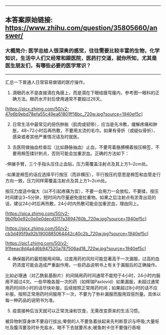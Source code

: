 ----------------------------------------
## 本答案原始链接: https://www.zhihu.com/question/35805660/answer/
### 大概简介: 医学总给人很深奥的感觉，往往需要比较丰富的生物，化学知识，生活中人们又经常和跟医院，医药打交道，就你所知，尤其是医生朋友们，有哪些必要的医学常识？
----------------------------------------
汇总一下普通人日常容易做错的医疗操作。




1. 滴眼药水不是直接滴在角膜上，而是滴在下眼结膜穹窿内，参考图一眼科的正确方法。眼药水开封后使用通常不要超过28天。

[https://picx.zhimg.com/50/v2-47e6b9ebd78efa55c49ea61801ff18bc_720w.jpg?source=1940ef5c]

2. 日常生活中最常见的扭伤肿胀（肌肉或韧带），应当是先冷敷，缓解疼痛和肿胀，48~72小时后再热敷，不要用太烫的毛巾。如果有骨折（或疑似骨折）、感染或者其他严重情况请及时就医。




3. 去医院做抽血检查后（比如静脉抽血）止血，不要弯着胳膊横着按压棉签，不要用棉签揉针刺点，否则可能会加重淤血。正确的方法如下：




-伸展手臂，三个手指头压住止血贴，压力需覆盖注射点及其上方1~2cm处。




-如果是棉签的话应选择平行按压（而非横压），平行按压的意思是棉签和血管走行方向一致，压力同样需覆盖注射点及其上方1~2cm处。




按压力度适中偏大（以不引起疼痛为宜），不要一会用力一会放松，不要揉，按压时间建议3~5分钟，短时间内尽量避免提拉重物。如果之后注射点有淤青出现的话，建议24小时后再热敷，24小时内热敷可能会加重淤血，理由同上。

[https://pica.zhimg.com/50/v2-9b0fb0e92c0e0e0decd3117a3894760b_720w.jpg?source=1940ef5c]




[https://picx.zhimg.com/50/v2-cb3d495f9a92b1900885064442c40c2b_720w.jpg?source=1940ef5c]




[https://pic1.zhimg.com/50/v2-91feeac8d4a4d6b947520a787506ad18_720w.jpg?source=1940ef5c]

4. 确保服药的最短服用间隔。过度用药的风险可能显著高于一次漏服，过高的血药浓度可能会造成严重副作用，一些药品说明书上有关于漏服后的正确操作。




比如必理通（对乙酰氨基酚片）的间隔用药时间通常不能短于4小时，24小时内服用不超过4次。一些早晚各服一次的药（如辉瑞Paxlovid）如果漏服，未超过通常用药时间8小时的话尽快补服，后续按照正常用药时间；如果超过8小时的话不应补服，按照正常用药时间服用下一次，不要为了弥补漏服而服用双倍剂量。具体以每一种药品的说明书为准。




5. 疫苗接种后当天就可以正常洗澡和饮食，无需改变原来的生活习惯。

被异物刺穿身体不要自行拔出;晕倒的人不要急着扶起来先判断意识与呼吸;大量呕吐及腹泻要及时补充盐水，喝不下去就要吊水;被鱼刺卡住不要强行吞咽